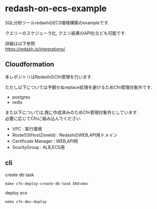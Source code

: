 # redash-on-ecs-example

SQL分析ツールredashのECS環境構築のexampleです.

クエリーのスケジューラ化, クエリ結果のAPI化なども可能です.

詳細は以下参照  
https://redash.io/integrations/

## Cloudformation
本レポジトリはRedashのCfn管理を行います.

ただし以下については予期せぬreplace処理を避けるためCfn管理対象外です.

* postgres
* redis
  
また以下については,既に作成済みのためCfn管理対象外としています.  
必要に応じてCfnに組み込んでください.

* VPC                   : 実行環境 
* Route53(HostZoneId)   : RedashのWEB,API用ドメイン
* Certificate Manager   : WEB,API用
* ScurityGroup          : ALB,ECS用

## cli

create db task

`make cfn-deploy-create-db-task ENV=dev`

deploy ecs 

`make cfn-dev-deploy`